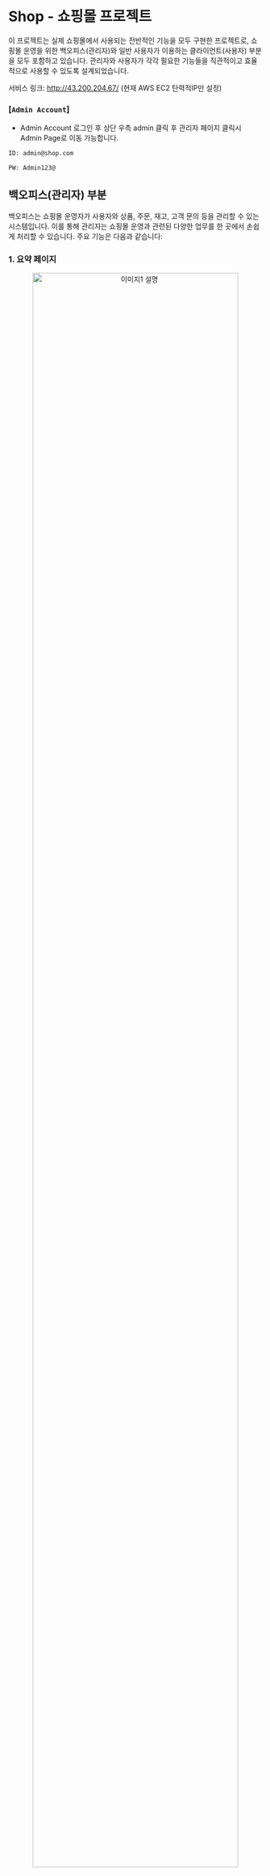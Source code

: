 # Shop - 쇼핑몰 프로젝트

이 프로젝트는 실제 쇼핑몰에서 사용되는 전반적인 기능을 모두 구현한 프로젝트로, 쇼핑몰 운영을 위한 백오피스(관리자)와 일반 사용자가 이용하는 클라이언트(사용자) 부분을 모두 포함하고 있습니다. 관리자와 사용자가 각각 필요한 기능들을 직관적이고 효율적으로 사용할 수 있도록 설계되었습니다.

서비스 링크: http://43.200.204.67/ (현재 AWS EC2 탄력적IP만 설정)

### [`Admin Account`]

- Admin Account 로그인 후 상단 우측 admin 클릭 후 관리자 페이지 클릭시 Admin Page로 이동 가능합니다.

```bash
ID: admin@shop.com

PW: Admin123@
```

## 백오피스(관리자) 부분

백오피스는 쇼핑몰 운영자가 사용자와 상품, 주문, 재고, 고객 문의 등을 관리할 수 있는 시스템입니다. 이를 통해 관리자는 쇼핑몰 운영과 관련된 다양한 업무를 한 곳에서 손쉽게 처리할 수 있습니다. 주요 기능은 다음과 같습니다:

### 1. 요약 페이지

<p align="center">
  <img src="https://github.com/user-attachments/assets/633bcbd2-b6b9-414e-b38c-4eb851a95ea3" alt="이미지1 설명" width="90%" />
</p>

- **주요 정보 요약**: 백오피스에 처음 접속하면 관리자는 처리되지 않은 주문, 반품, 정산 예정 금액, 신규 고객 문의 등의 요약 정보를 한눈에 확인할 수 있는 대시보드를 제공합니다. 이를 통해 빠른 의사결정이 가능합니다.

### 2. 회원 관리

<p align="center">
  <img src="https://github.com/user-attachments/assets/aa91c529-f678-4bca-8ab2-892adf8c6a5b" alt="회원관리 설명" width="45%" />
    <img src="https://github.com/user-attachments/assets/df0d3a8f-73b4-43f1-8486-d88bf6ed8d53" alt="회원관리 설명" width="45%" />
</p>

- **회원 정보 조회 및 수정**: 관리자는 쇼핑몰에 가입한 모든 회원의 정보를 조회할 수 있으며, 회원의 개인 정보(이름, 연락처, 이메일 등)를 수정하거나 삭제할 수 있습니다.
- **주문 및 반품 내역 확인**: 특정 회원의 주문 내역, 반품 내역을 조회하고, 해당 회원이 이전에 남긴 고객 문의 내용도 함께 확인할 수 있습니다. 이를 통해 고객별 맞춤형 서비스를 제공할 수 있습니다.

### 3. 상품 관리

<p align="center">
  <img src="https://github.com/user-attachments/assets/efb6a741-1981-4144-a7d7-aaa576d2ade5" alt="회원관리 설명" width="45%" />
    <img src="https://github.com/user-attachments/assets/e56ca3ec-cf18-40de-87c6-0e9530d24f2d" alt="회원관리 설명" width="45%" />
</p>

- **상품 등록 및 수정**: 관리자는 새로운 상품을 등록할 수 있으며, 상품의 이름, 설명, 가격, 이미지, 재고 수량 등을 관리할 수 있습니다. 기존 상품의 정보를 수정하거나, 더 이상 판매하지 않는 상품은 삭제할 수도 있습니다.
- **상품 관리의 효율성**: 상품 정보는 카테고리별로 관리되어, 관리자가 원하는 상품을 빠르게 찾고 수정할 수 있도록 했습니다.

### 4. 주문 관리

<p align="center">
  <img src="https://github.com/user-attachments/assets/704f0f52-c513-4e4f-90e4-3dadfd34f72e" alt="회원관리 설명" width="45%" />
    <img src="https://github.com/user-attachments/assets/da13c15d-1513-47eb-8241-673df094b10d" alt="회원관리 설명" width="45%" />
</p>

- **주문 내역 조회 및 처리**: 관리자는 모든 주문을 실시간으로 조회할 수 있으며, 주문의 상태를 처리 중, 배송 중, 배송 완료 등으로 변경할 수 있습니다.
- **배송 관리**: 주문이 접수되면 배송 요청을 확인하고, 고객의 요구사항을 반영해 배송 절차를 진행합니다. 관리자는 송장 번호를 입력하여 고객이 배송 상태를 추적할 수 있도록 합니다.
- **반품 관리**: 반품 요청이 접수되면, 관리자는 반품 상태(반품 신청, 반품 진행, 반품 완료)를 변경할 수 있으며, 반품 진행 과정에서 발생하는 송장 번호를 입력하여 반품 절차를 체계적으로 관리합니다.

### 5. 고객 문의 관리

<p align="center">
  <img src="https://github.com/user-attachments/assets/62acaebc-e2ff-46df-bdb1-0fb7a0aff6c0" alt="회원관리 설명" width="45%" />
    <img src="https://github.com/user-attachments/assets/f021d388-1d5f-4417-bc29-5bb2392290f1" alt="회원관리 설명" width="45%" />
</p>

- **실시간 문의 처리**: 고객이 쇼핑몰을 통해 남긴 문의를 실시간으로 확인할 수 있으며, 즉각적으로 답변을 달 수 있는 시스템이 구현되었습니다. 관리자는 문의 내용을 유형별로 필터링하여 보다 효율적으로 처리할 수 있습니다.
- **답변 관리**: 관리자가 이미 처리한 문의와 아직 처리하지 않은 문의를 한눈에 볼 수 있으며, 이를 통해 신속한 고객 응대가 가능합니다.

**재고 관리 시스템(추후 추가 예정)**: 향후 재고 관리 시스템이 추가되어 실시간으로 상품의 재고를 확인하고, 재고 부족 시 알림을 받을 수 있는 기능이 추가될 예정입니다.

## 클라이언트(사용자) 부분

일반 사용자가 쇼핑몰을 이용하는 과정에서 필요한 회원가입부터 상품 검색, 주문, 결제, 반품 요청까지 모든 과정을 구현했습니다. 사용자 경험을 중시하여 직관적인 인터페이스와 원활한 결제 절차를 제공하며, 주요 기능은 다음과 같습니다

### 1. **회원가입 및 로그인**

   <p align="center">
     <img src="https://github.com/user-attachments/assets/704774a0-9aee-4354-8c47-eda2dc6cb7bd" alt="회원관리 설명" width="30%" />
     <img src="https://github.com/user-attachments/assets/7e711a73-598b-4d6a-a904-247b18f1c4d7" alt="회원관리 설명" width="30%" />
     <img src="https://github.com/user-attachments/assets/b057fa61-754f-4e0f-8abb-e29d817c11d3" alt="회원관리 설명" width="30%" />
   </p>

- 사용자는 이메일과 비밀번호를 입력해 유효성 검사를 거쳐 회원가입을 할 수 있으며, 비밀번호는 암호화된 후 복호화가 불가능한 형태로 안전하게 데이터베이스에 저장됩니다. 또한, 주소 찾기 기능이 추가되어 회원가입 시 더욱 편리하게 주소를 입력할 수 있습니다.

### 2. **상품 검색 및 주문**

   <p align="center">
     <img src="https://github.com/user-attachments/assets/2488af85-2747-4b6d-91d6-d730fcfc475a" alt="회원관리 설명" width="30%" />
     <img src="https://github.com/user-attachments/assets/4c0dd76c-5f4e-4b03-89d1-1ee924989691" alt="회원관리 설명" width="30%" />
     <img src="https://github.com/user-attachments/assets/bea88eb9-6a24-4f3d-a830-a0e351fba6e8" alt="회원관리 설명" width="30%" />
   </p>
   <p align="center">
    <img src="https://github.com/user-attachments/assets/d1792748-daee-440f-9d01-04f5a83255ed" alt="회원관리 설명" width="45%" />
    <img src="https://github.com/user-attachments/assets/9a125eaa-a544-4e72-bca2-d1ac94ba09b1" alt="회원관리 설명" width="45%" />
   </p>

- 사용자는 원하는 상품을 검색하고, 선택한 상품을 장바구니에 추가한 후 결제 절차를 통해 구매할 수 있습니다. 결제 과정은 실제 결제 API와 연동되어 있어 사용자에게 실제 쇼핑 경험을 제공합니다.

### 3. **마이페이지 기능**

<p align="center">
  <img src="https://github.com/user-attachments/assets/2d017826-3aed-438b-b46f-17b6ef1b37a9" alt="이미지1 설명" width="90%" />
</p>

- 마이페이지에서는 사용자의 주문 내역, 반품 내역을 확인하고, 반품을 신청할 수 있는 기능도 제공됩니다. 또한, 회원 정보 수정 기능도 제공하여 개인정보를 쉽게 관리할 수 있습니다.

### 4. **고객 문의 및 리뷰**

<p align="center">
    <img src="https://github.com/user-attachments/assets/c13e08ae-7a62-4ef1-8f4f-50410f1ea042" alt="회원관리 설명" width="45%" />
    <img src="https://github.com/user-attachments/assets/2181e78a-9742-4909-9ffc-2c668ba5440c" alt="회원관리 설명" width="45%" />
</p>

- 사용자는 쇼핑몰 이용 중 궁금한 사항이 있을 경우 고객 문의를 남길 수 있으며, 관리자의 답변을 실시간으로 확인할 수 있습니다. 구매한 상품에 대한 리뷰를 작성하고 다른 사용자의 리뷰를 참고할 수도 있습니다.

이 프로젝트는 프론트엔드와 백엔드 양쪽에서 쇼핑몰 운영에 필요한 모든 기능을 직접 구현한 프로젝트로, 실제 상용화 환경에서도 바로 적용할 수 있는 구조로 설계되었습니다. 전체적인 사용자 경험을 개선하고, 관리자의 업무 효율성을 높이는 데 중점을 두었으며, 향후 재고 관리 기능 등 추가적인 기능 확장을 통해 더욱 완성도 높은 시스템으로 발전시킬 계획입니다.

<br/>

## 개발도구 및 스텍

### 개발 환경

- **Node.js**: 14.x
- **Yarn**: 1.22.22

### 기술 스택

- **Server**: Express
- **Database**: MongoDB

### Dependencies

- **Node.js**
  - TypeScript: 5.5.4
  - Express: 4.19.2
  - React: 18.2.0

### 서버 설정 및 배포

- **서버 설치**: npm install
- **서버 실행**: npm start
- **배포 환경**: Dokcker + AWS EC2

<br/>

## 트러블 슈팅

1. **모바일 결제 문제**

   - iamport API를 사용하여 웹 브라우저에서는 결제가 정상적으로 진행되었지만, 모바일 환경에서는 결제가 진행되지 않는 문제가 발생했습니다. 이를 해결하기 위해 모바일 결제 페이지를 따로 분리하고, 리다이렉트 URL을 해당 페이지로 설정하여 모바일 결제가 원활히 진행되도록 문제를 해결했습니다.

2. **서버와 클라이언트의 언어 차이**

   - 클라이언트 부분은 Typescript로 개발되었으나, 서버는 Javascript로 작성되어 있습니다. 코드 일관성과 유지보수성을 높이기 위해, 추후 서버 부분도 Typescript로 마이그레이션할 예정입니다.

3. **배포 환경과 이미지 서버 변경**

   - 처음에는 GCP AppEngine과 버킷을 사용하여 배포 및 이미지 서버를 구성하고 Node.js 14.x 버전을 사용했습니다. 그러나 GCP 무료 사용이 종료됨에 따라 Docker와 AWS EC2를 이용한 배포로 전환하였으며, 이미지 서버는 AWS S3로 변경했습니다. Node.js 버전은 추후 업그레이드할 계획입니다.

4. **SCSS 코드 가독성 문제**
   - SCSS를 사용하여 스타일을 관리하였으나, 페이지별로 스타일 모듈을 분리하지 않아 코드의 가독성이 떨어졌습니다. 이를 개선하기 위해, 추후 페이지별로 SCSS 파일을 분리하여 관리할 예정입니다.
